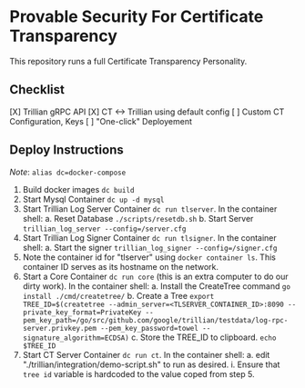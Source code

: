 # Provable Security For Certificate Transparency #

This repository runs a full Certificate Transparency Personality.

## Checklist ##
[X] Trillian gRPC API
[X] CT <-> Trillian using default config
[ ] Custom CT Configuration, Keys
[ ] "One-click" Deployement


## Deploy Instructions ##

*Note*: `alias dc=docker-compose`

1. Build docker images `dc build`
2. Start Mysql Container `dc up -d mysql`
3. Start Trillian Log Server Container `dc run tlserver`. In the container shell:
    a. Reset Database `./scripts/resetdb.sh`
    b. Start Server `trillian_log_server --config=/server.cfg`
4. Start Trillian Log Signer Container `dc run tlsigner`. In the container shell:
    a. Start the signer `trillian_log_signer --config=/signer.cfg`
5. Note the container id for "tlserver" using `docker container ls`. This container ID serves as its hostname on the network.
6. Start a Core Container `dc run core` (this is an extra computer to do our dirty work). In the container shell:
    a. Install the CreateTree command  `go install ./cmd/createtree/`
    b. Create a Tree `export TREE_ID=$(createtree --admin_server=<TLSERVER_CONTAINER_ID>:8090 --private_key_format=PrivateKey --pem_key_path=/go/src/github.com/google/trillian/testdata/log-rpc-server.privkey.pem --pem_key_password=towel --signature_algorithm=ECDSA)`
    c. Store the TREE_ID to clipboard. `echo $TREE_ID` 
7. Start CT Server Container `dc run ct`. In the container shell:
    a. edit "./trillian/integration/demo-script.sh" to run as desired.
        i. Ensure that `tree id` variable is hardcoded to the value coped from step 5.
